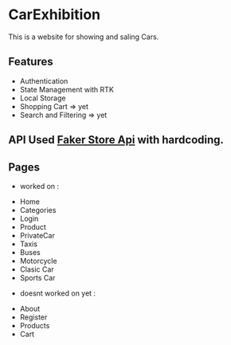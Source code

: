 # CarExhibition

This is a website for showing and saling Cars.

## Features

- Authentication
- State Management with RTK
- Local Storage
- Shopping Cart => yet
- Search and Filtering => yet

## API Used [Faker Store Api](https://vpic.nhtsa.dot.gov/api/vehicles/getallmanufacturers?format=json&page=2) with hardcoding.


## Pages
* worked on :
- Home 
- Categories
- Login
- Product
- PrivateCar
- Taxis
- Buses
- Motorcycle
- Clasic Car
- Sports Car




* doesnt worked on yet :
- About
- Register
- Products
- Cart